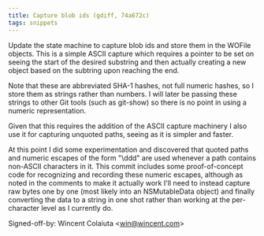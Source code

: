 ```yaml
---
title: Capture blob ids (gdiff, 74a672c)
tags: snippets
---
```


Update the state machine to capture blob ids and store them in the WOFile objects. This is a simple ASCII capture which requires a pointer to be set on seeing the start of the desired substring and then actually creating a new object based on the subtring upon reaching the end.

Note that these are abbreviated SHA-1 hashes, not full numeric hashes, so I store them as strings rather than numbers. I will later be passing these strings to other Git tools (such as git-show) so there is no point in using a numeric representation.

Given that this requires the addition of the ASCII capture machinery I also use it for capturing unquoted paths, seeing as it is simpler and faster.

At this point I did some experimentation and discovered that quoted paths and numeric escapes of the form "\\ddd" are used whenever a path contains non-ASCII characters in it. This commit includes some proof-of-concept code for recognizing and recording these numeric escapes, although as noted in the comments to make it actually work I'll need to instead capture raw bytes one by one (most likely into an NSMutableData object) and finally converting the data to a string in one shot rather than working at the per-character level as I currently do.

Signed-off-by: Wincent Colaiuta &lt;win@wincent.com&gt;
